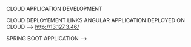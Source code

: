 CLOUD APPLICATION DEVELOPMENT 

CLOUD DEPLOYEMENT LINKS
ANGULAR APPLICATION DEPLOYED ON CLOUD -->  http://13.127.3.46/         





SPRING BOOT APPLICATION --> 
